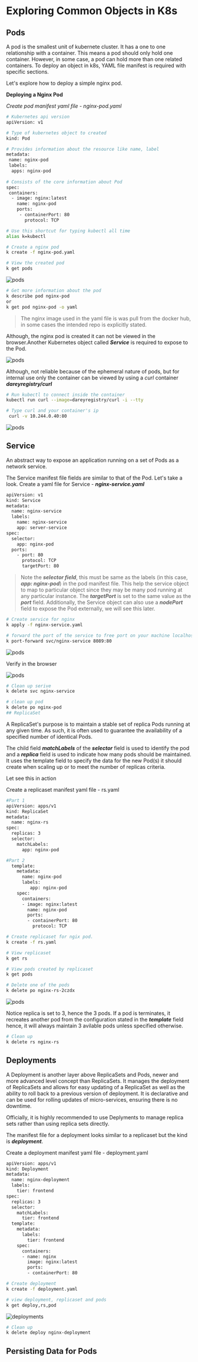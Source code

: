 # Exploring Common Objects in K8s

## Pods

A pod is the smallest unit of kubernete cluster. It has a one to one relationship with a container. This means a pod should only hold one container. However, in some case, a pod can hold more than one related containers. To deploy an object in k8s, YAML file manifest is required with specific sections.

Let's explore how to deploy a simple nginx pod.

**Deploying a Nginx Pod**

*Create pod manifest yaml file - nginx-pod.yaml*

```bash
# Kubernetes api version
apiVersion: v1

# Type of kubernetes object to created
kind: Pod

# Provides information about the resource like name, label
metadata:
 name: nginx-pod
 labels:
  apps: nginx-pod
    
# Consists of the core information about Pod
spec:
 containers:
  - image: nginx:latest
    name: nginx-pod
    ports:
     - containerPort: 80
       protocol: TCP
```

```bash
# Use this shortcut for typing kubectl all time
alias k=kubectl
```

```bash
# Create a nginx pod
k create -f nginx-pod.yaml

# View the created pod
k get pods
```

![pods](./images/1.png)

```bash
# Get more information about the pod
k describe pod nginx-pod
or 
k get pod nginx-pod -o yaml
```

> The nginx image used in the yaml file is was pull from the docker hub, in some cases the intended repo is explicitly stated.

Although, the nginx pod is created it can not be viewed in the browser.Another Kubernetes object called ***Service*** is required to expose to the Pod.


![pods](./images/2.png)

Although, not reliable because of the ephemeral nature of pods, but for internal use only the container can be viewed by using a *curl* container ***dareyregistry/curl***


```bash
# Run kubectl to connect inside the container
kubectl run curl --image=dareyregistry/curl -i --tty

# Type curl and your container's ip
 curl -v 10.244.0.40:80
```

![pods](./images/3.png)

## Service

An abstract way to expose an application running on a set of Pods as a network service.

The Service manifest file fields are similar to that of the Pod. Let's take a look. Create a yaml file for Service - ***nginx-service.yaml***

```bash
apiVersion: v1
kind: Service
metadata:
  name: nginx-service
  labels:
    name: nginx-service
    app: server-service
spec:
  selector:
    app: nginx-pod
  ports:
    - port: 80
      protocol: TCP
      targetPort: 80
```

> Note the ***selector field***, this must be same as the labels (in this case, ***app: nginx-pod***) in the pod manifest file. This help the service object to map to particular object since they may be many pod running at any particular instance. The ***targetPort*** is set to the same value as the ***port*** field. Additionally, the Service object can also use a ***nodePort*** field to expose the Pod externally, we will see this later.

```bash
# Create service for nginx
k apply -f nginx-service.yaml

# forward the port of the service to free port on your machine localhost
k port-forward svc/nginx-service 8089:80

```

![pods](./images/4.png)

Verify in the browser

![pods](./images/5.png)

```bash
# Clean up serive
k delete svc nginx-service

# clean up pod
k delete po nginx-pod
## ReplicaSet
```


A ReplicaSet's purpose is to maintain a stable set of replica Pods running at any given time. As such, it is often used to guarantee the availability of a specified number of identical Pods.

The child field ***matchLabels*** of the ***selector*** field is used to identify the pod and a ***replica*** field is used to indicate how many pods should be maintained. It uses the template field to specify the data for the new Pod(s) it should create when scaling up or to meet the number of replicas criteria.

Let see this in action

Create a replicaset manifest yaml file - rs.yaml

```bash
#Part 1
apiVersion: apps/v1
kind: ReplicaSet
metadata:
  name: nginx-rs
spec:
  replicas: 3
  selector:
    matchLabels:
      app: nginx-pod

#Part 2
  template:
    metadata:
      name: nginx-pod
      labels:
         app: nginx-pod
    spec:
      containers:
      - image: nginx:latest
        name: nginx-pod
        ports:
        - containerPort: 80
          protocol: TCP
```

```bash
# Create replicaset for ngix pod. 
k create -f rs.yaml

# View replicaset
k get rs

# View pods created by replicaset
k get pods

# Delete one of the pods
k delete po nginx-rs-2czdx

```

![pods](./images/6.png)

Notice replica is set to 3, hence the 3 pods. If a pod is terminates, it recreates another pod from the configuration stated in the ***template*** field hence, it will always maintain 3 avilable pods unless specified otherwise.

```bash
# Clean up
k delete rs nginx-rs
```

## Deployments

A Deployment is another layer above ReplicaSets and Pods, newer and more advanced level concept than ReplicaSets. It manages the deployment of ReplicaSets and allows for easy updating of a ReplicaSet as well as the ability to roll back to a previous version of deployment. It is declarative and can be used for rolling updates of micro-services, ensuring there is no downtime.

Officially, it is highly recommended to use Deplyments to manage replica sets rather than using replica sets directly.

The manifest file for a deployment looks similar to a replicaset but the kind is ***deployment***.

Create a deployment manifest yaml file - deployment.yaml

```bash
apiVersion: apps/v1
kind: Deployment
metadata:
  name: nginx-deployment
  labels:
    tier: frontend
spec:
  replicas: 3
  selector:
    matchLabels:
      tier: frontend
  template:
    metadata:
      labels:
        tier: frontend
    spec:
      containers:
      - name: nginx
        image: nginx:latest
        ports:
        - containerPort: 80
```

```bash
# Create deployment
k create -f deployment.yaml

# view deployment, replicaset and pods
k get deploy,rs,pod

```

![deployments](./images/7.png)

```bash
# Clean up
k delete deploy nginx-deployment
```

## Persisting Data for Pods

